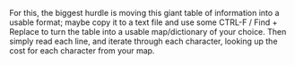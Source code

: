 For this, the biggest hurdle is moving this giant table of information into a usable format; maybe copy it to a text file and use some CTRL-F / Find + Replace to turn the table into a usable map/dictionary of your choice. Then simply read each line, and iterate through each character, looking up the cost for each character from your map.
